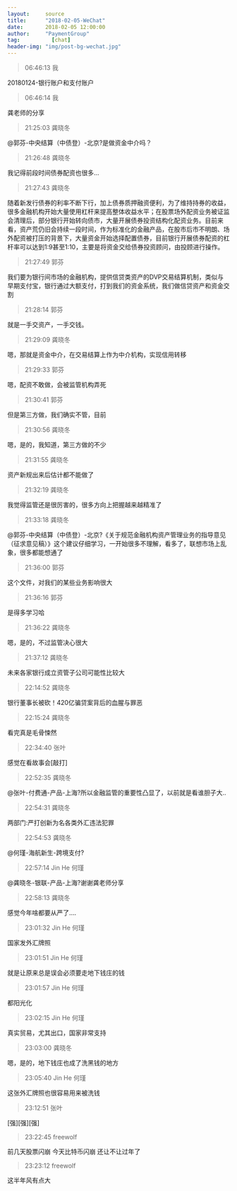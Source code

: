 ```yaml
---
layout:     source 
title:      "2018-02-05-WeChat"
date:       2018-02-05 12:00:00
author:     "PaymentGroup"
tag:		  [chat]
header-img: "img/post-bg-wechat.jpg"
---
```

> 06:46:13  我  
   
20180124-银行账户和支付账户  
   
> 06:46:14  我  
   
龚老师的分享  
   
> 21:25:03  龚晓冬  
   
@郭芬-中央结算（中债登）-北京?是做资金中介吗？  
   
> 21:26:48  龚晓冬  
   
我记得前段时间债券配资也很多...  
   
> 21:27:43  龚晓冬  
   
随着新发行债券的利率不断下行，加上债券质押融资便利，为了维持持券的收益，很多金融机构开始大量使用杠杆来提高整体收益水平；在股票场外配资业务被证监会清理后，部分银行开始转向债市，大量开展债券投资结构化配资业务。目前来看，资产荒仍旧会持续一段时间，作为标准化的金融产品，在股市后市不明朗、场外配资被打压的背景下，大量资金开始选择配置债券，目前银行开展债券配资的杠杆率可以达到1:9甚至1:10，主要是将资金交给债券投资顾问，由投顾进行操作。  
   
> 21:27:49  郭芬  
   
我们要为银行间市场的金融机构，提供信贷类资产的DVP交易结算机制，类似与早期支付宝，银行通过大额支付，打到我们的资金系统，我们做信贷资产和资金交割  
   
> 21:28:14  郭芬  
   
就是一手交资产，一手交钱。  
   
> 21:29:09  龚晓冬  
   
嗯，那就是资金中介，在交易结算上作为中介机构，实现信用转移  
   
> 21:29:33  郭芬  
   
嗯，配资不敢做，会被监管机构弄死  
   
> 21:30:41  郭芬  
   
但是第三方做，我们确实不管，目前  
   
> 21:30:56  龚晓冬  
   
嗯，是的，我知道，第三方做的不少  
   
> 21:31:55  龚晓冬  
   
资产新规出来后估计都不能做了  
   
> 21:32:19  龚晓冬  
   
我觉得监管还是很厉害的，很多方向上把握越来越精准了  
   
> 21:33:18  龚晓冬  
   
@郭芬-中央结算（中债登）-北京?《关于规范金融机构资产管理业务的指导意见（征求意见稿）》这个建议仔细学习，一开始很多不理解，看多了，联想市场上乱象，很多都能想通了  
   
> 21:36:00  郭芬  
   
这个文件，对我们的某些业务影响很大  
   
> 21:36:16  郭芬  
   
是得多学习哈  
   
> 21:36:22  龚晓冬  
   
嗯，是的，不过监管决心很大  
   
> 21:37:12  龚晓冬  
   
未来各家银行成立资管子公司可能性比较大  
   
> 22:14:52  龚晓冬  
   
银行董事长被砍！420亿骗贷案背后的血腥与罪恶  
   
> 22:15:24  龚晓冬  
   
看完真是毛骨悚然  
   
> 22:34:40  张叶  
   
感觉在看故事会[敲打]  
   
> 22:52:35  龚晓冬  
   
@张叶-付费通-产品-上海?所以金融监管的重要性凸显了，以前就是看谁胆子大..  
   
> 22:54:31  龚晓冬  
   
两部门:严打创新为名各类外汇违法犯罪  
   
> 22:54:53  龚晓冬  
   
@何瑾-海航新生-跨境支付?  
   
> 22:57:14  Jin He 何瑾  
   
@龚晓冬-银联-产品-上海?谢谢龚老师分享  
   
> 22:58:13  龚晓冬  
   
感觉今年啥都要从严了....  
   
> 23:01:32  Jin He 何瑾  
   
国家发外汇牌照  
   
> 23:01:51  Jin He 何瑾  
   
就是让原来总是误会必须要走地下钱庄的钱  
   
> 23:01:57  Jin He 何瑾  
   
都阳光化  
   
> 23:02:15  Jin He 何瑾  
   
真实贸易，尤其出口，国家非常支持  
   
> 23:03:00  龚晓冬  
   
嗯，是的，地下钱庄也成了洗黑钱的地方  
   
> 23:05:40  Jin He 何瑾  
   
这张外汇牌照也很容易用来被洗钱  
   
> 23:12:51  张叶  
   
[强][强][强]  
   
> 23:22:45  freewolf  
   
前几天股票闪崩 今天比特币闪崩 还让不让过年了  
   
> 23:23:12  freewolf  
   
这半年风有点大  
   
